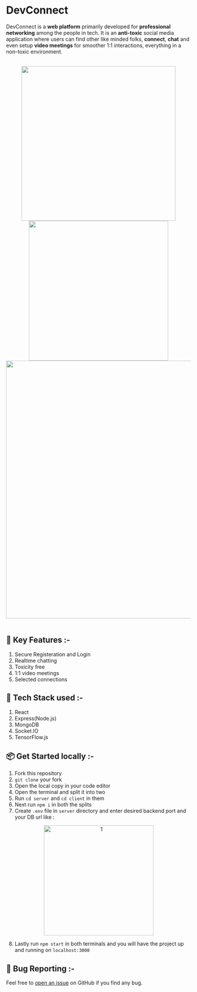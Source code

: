 # DevConnect

DevConnect is a <b>web platform</b> primarily developed for <b>professional networking</b> among the people in tech. It is an <b>anti-toxic</b> social media application where users can find other like minded folks, <b>connect</b>, <b>chat</b> and even setup <b>video meetings</b> for smoother 1:1 interactions, everything in a non-toxic environment.
<br><br>
<div align="center">
<img width="420" src="https://user-images.githubusercontent.com/78658727/207816820-8c4381cf-dbc1-46e3-91e3-fb78ab7ba5ad.png">
<img width="380" src="https://user-images.githubusercontent.com/78658727/207815963-5ea7b4ad-dffd-4e58-9064-1a5d1461810e.png">
<img width="700" src="https://user-images.githubusercontent.com/78658727/207813689-aa9f40a9-635e-4030-9355-69bafb8802b2.png">
</div>
<br>

## 🚀 Key Features :-
1. Secure Registeration and Login
2. Realtime chatting
3. Toxicity free
4. 1:1 video meetings
5. Selected connections

## 🔨 Tech Stack used :-
1. React
2. Express(Node.js)
3. MongoDB
4. Socket.IO
5. TensorFlow.js

## 📦 Get Started locally :-

1. Fork this repository
2. `git clone` your fork
3. Open the local copy in your code editor
4. Open the terminal and split it into two
5. Run `cd server` and `cd client` in them
6. Next run `npm i` in both the splits
7. Create `.env` file in `server` directory and enter desired backend port and your DB url like :<br>
<div align="center"><img width="299" alt="1" src="https://user-images.githubusercontent.com/78658727/207806130-c3ce90cc-a1a0-44d0-b379-d9df6dd8d453.PNG"></div>

8. Lastly run `npm start` in both terminals and you will have the project up and running on `localhost:3000`

## 🐛 Bug Reporting :-
Feel free to <a href="https://github.com/AnirudhBot/DevConnect/issues">open an issue</a> on GitHub if you find any bug.
